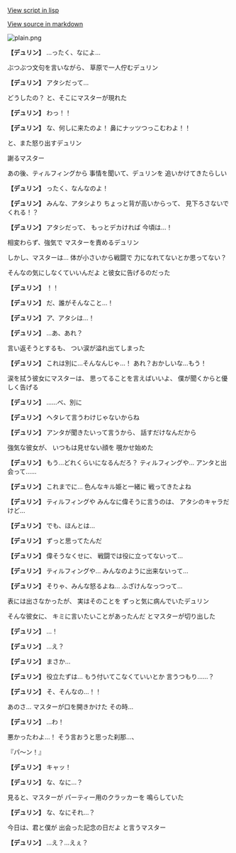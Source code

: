 [View script in lisp](../scripts/20281122.txt)

[View source in markdown](20281122.md)

![plain.png](../images/backgrounds/plain.png)

**【デュリン】**
…ったく、なによ…

ぶつぶつ文句を言いながら、
草原で一人佇むデュリン

**【デュリン】**
アタシだって…

どうしたの？
と、そこにマスターが現れた

**【デュリン】**
わっ！！

**【デュリン】**
な、何しに来たのよ！
鼻にナッツつっこむわよ！！

と、また怒り出すデュリン

謝るマスター

あの後、ティルフィングから
事情を聞いて、デュリンを
追いかけてきたらしい

**【デュリン】**
ったく、なんなのよ！

**【デュリン】**
みんな、アタシより
ちょっと背が高いからって、
見下ろさないでくれる！？

**【デュリン】**
アタシだって、
もっとデカければ
今頃は…！

相変わらず、強気で
マスターを責めるデュリン

しかし、マスターは…
体が小さいから戦闘で
力になれてないとか思ってない？

そんなの気にしなくていいんだよ
と彼女に告げるのだった

**【デュリン】**
！！

**【デュリン】**
だ、誰がそんなこと…！

**【デュリン】**
ア、アタシは…！

**【デュリン】**
…あ、あれ？

言い返そうとするも、
つい涙が溢れ出てしまった

**【デュリン】**
これは別に…そんなんじゃ…！
あれ？おかしいな…もう！

涙を拭う彼女にマスターは、
思ってることを言えばいいよ、
僕が聞くからと優しく告げる

**【デュリン】**
……べ、別に

**【デュリン】**
ヘタレて言うわけじゃないからね

**【デュリン】**
アンタが聞きたいって言うから、
話すだけなんだから

強気な彼女が、
いつもは見せない顔を
覗かせ始めた

**【デュリン】**
もう…どれくらいになるんだろ？
ティルフィングや…
アンタと出会って……

**【デュリン】**
これまでに…
色んなキル姫と一緒に
戦ってきたよね

**【デュリン】**
ティルフィングや
みんなに偉そうに言うのは、
アタシのキャラだけど…

**【デュリン】**
でも、ほんとは…

**【デュリン】**
ずっと思ってたんだ

**【デュリン】**
偉そうなくせに、
戦闘では役に立ってないって…

**【デュリン】**
ティルフィングや…
みんなのように出来ないって…

**【デュリン】**
そりゃ、みんな怒るよね…
ふざけんなっつって…

表には出さなかったが、
実はそのことを
ずっと気に病んでいたデュリン

そんな彼女に、
キミに言いたいことがあったんだ
とマスターが切り出した

**【デュリン】**
…！

**【デュリン】**
…え？

**【デュリン】**
まさか…

**【デュリン】**
役立たずは…
もう付いてこなくていいとか
言うつもり……？

**【デュリン】**
そ、そんなの…！！

あのさ…
マスターが口を開きかけた
その時…

**【デュリン】**
…わ！

悪かったわよ…！
そう言おうと思った刹那…、

『パ～ン！』

**【デュリン】**
キャッ！

**【デュリン】**
な、なに…？

見ると、マスターが
パーティー用のクラッカーを
鳴らしていた

**【デュリン】**
な、なにそれ…？

今日は、君と僕が
出会った記念の日だよ
と言うマスター

**【デュリン】**
…え？…えぇ？

